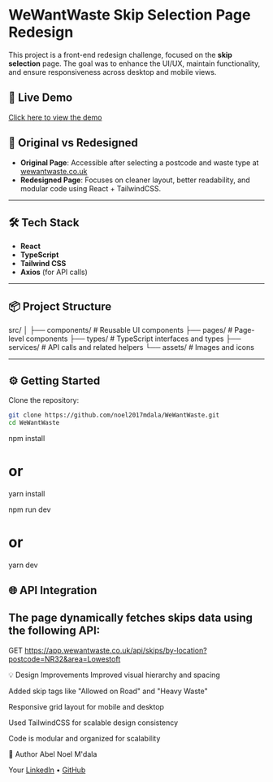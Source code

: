 # WeWantWaste Skip Selection Page Redesign

This project is a front-end redesign challenge, focused on the **skip selection** page. The goal was to enhance the UI/UX, maintain functionality, and ensure responsiveness across desktop and mobile views.

## 🚀 Live Demo

[Click here to view the demo](https://your-sandbox-or-vercel-link.com)

## 📸 Original vs Redesigned

- **Original Page**: Accessible after selecting a postcode and waste type at [wewantwaste.co.uk](https://wewantwaste.co.uk)
- **Redesigned Page**: Focuses on cleaner layout, better readability, and modular code using React + TailwindCSS.

---

## 🛠 Tech Stack

- **React**
- **TypeScript**
- **Tailwind CSS**
- **Axios** (for API calls)

---

## 📦 Project Structure

src/
│
├── components/ # Reusable UI components
├── pages/ # Page-level components
├── types/ # TypeScript interfaces and types
├── services/ # API calls and related helpers
└── assets/ # Images and icons

---

## ⚙️ Getting Started

Clone the repository:

```bash
git clone https://github.com/noel2017mdala/WeWantWaste.git
cd WeWantWaste

```

npm install

# or

yarn install

npm run dev

# or

yarn dev

## 🌐 API Integration

## The page dynamically fetches skips data using the following API:

GET https://app.wewantwaste.co.uk/api/skips/by-location?postcode=NR32&area=Lowestoft

💡 Design Improvements
Improved visual hierarchy and spacing

Added skip tags like "Allowed on Road" and "Heavy Waste"

Responsive grid layout for mobile and desktop

Used TailwindCSS for scalable design consistency

Code is modular and organized for scalability

🙌 Author
Abel Noel M'dala

Your [LinkedIn](https://www.linkedin.com/in/abel-mdala/) • [GitHub](https://github.com/noel2017mdala/)
